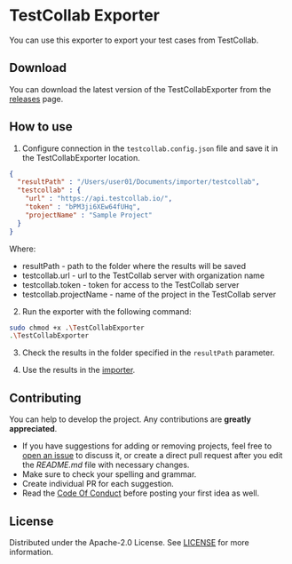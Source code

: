 # TestCollab Exporter

You can use this exporter to export your test cases from TestCollab.

## Download

You can download the latest version of the TestCollabExporter from the [releases](https://github.com/testit-tms/migrators/releases/latest) page.

## How to use

1. Configure connection in the `testcollab.config.json` file and save it in the TestCollabExporter location.

```json
{
  "resultPath" : "/Users/user01/Documents/importer/testcollab",
  "testcollab" : {
    "url" : "https://api.testcollab.io/",
    "token" : "bPM3ji6XEw64fUHq",
    "projectName" : "Sample Project"
  }
}
```

Where:

- resultPath - path to the folder where the results will be saved
- testcollab.url - url to the TestCollab server with organization name
- testcollab.token - token for access to the TestCollab server
- testcollab.projectName - name of the project in the TestCollab server

2. Run the exporter with the following command:

```bash
sudo chmod +x .\TestCollabExporter
.\TestCollabExporter
```

3. Check the results in the folder specified in the `resultPath` parameter.

4. Use the results in the [importer](https://github.com/testit-tms/migrators/tree/main/Migrators/Importer/Readme.md).

## Contributing

You can help to develop the project. Any contributions are **greatly appreciated**.

- If you have suggestions for adding or removing projects, feel free
  to [open an issue](https://github.com/testit-tms/migrators/issues/new) to discuss it, or create a direct pull
  request after you edit the *README.md* file with necessary changes.
- Make sure to check your spelling and grammar.
- Create individual PR for each suggestion.
- Read the [Code Of Conduct](https://github.com/testit-tms/migrators/blob/main/CODE_OF_CONDUCT.md) before posting
  your first idea as well.

## License

Distributed under the Apache-2.0 License.
See [LICENSE](https://github.com/testit-tms/migrators/blob/main/LICENSE) for more information.
